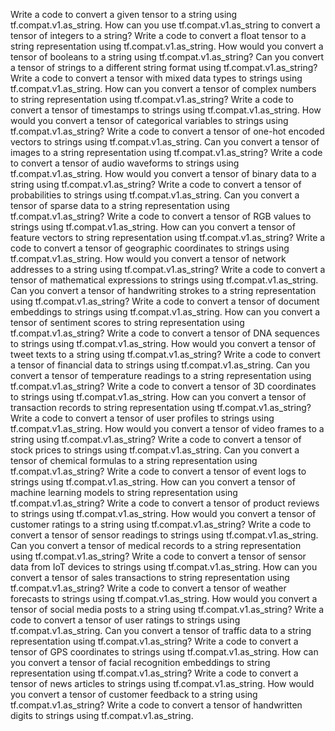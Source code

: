 Write a code to convert a given tensor to a string using tf.compat.v1.as_string.
How can you use tf.compat.v1.as_string to convert a tensor of integers to a string?
Write a code to convert a float tensor to a string representation using tf.compat.v1.as_string.
How would you convert a tensor of booleans to a string using tf.compat.v1.as_string?
Can you convert a tensor of strings to a different string format using tf.compat.v1.as_string?
Write a code to convert a tensor with mixed data types to strings using tf.compat.v1.as_string.
How can you convert a tensor of complex numbers to string representation using tf.compat.v1.as_string?
Write a code to convert a tensor of timestamps to strings using tf.compat.v1.as_string.
How would you convert a tensor of categorical variables to strings using tf.compat.v1.as_string?
Write a code to convert a tensor of one-hot encoded vectors to strings using tf.compat.v1.as_string.
Can you convert a tensor of images to a string representation using tf.compat.v1.as_string?
Write a code to convert a tensor of audio waveforms to strings using tf.compat.v1.as_string.
How would you convert a tensor of binary data to a string using tf.compat.v1.as_string?
Write a code to convert a tensor of probabilities to strings using tf.compat.v1.as_string.
Can you convert a tensor of sparse data to a string representation using tf.compat.v1.as_string?
Write a code to convert a tensor of RGB values to strings using tf.compat.v1.as_string.
How can you convert a tensor of feature vectors to string representation using tf.compat.v1.as_string?
Write a code to convert a tensor of geographic coordinates to strings using tf.compat.v1.as_string.
How would you convert a tensor of network addresses to a string using tf.compat.v1.as_string?
Write a code to convert a tensor of mathematical expressions to strings using tf.compat.v1.as_string.
Can you convert a tensor of handwriting strokes to a string representation using tf.compat.v1.as_string?
Write a code to convert a tensor of document embeddings to strings using tf.compat.v1.as_string.
How can you convert a tensor of sentiment scores to string representation using tf.compat.v1.as_string?
Write a code to convert a tensor of DNA sequences to strings using tf.compat.v1.as_string.
How would you convert a tensor of tweet texts to a string using tf.compat.v1.as_string?
Write a code to convert a tensor of financial data to strings using tf.compat.v1.as_string.
Can you convert a tensor of temperature readings to a string representation using tf.compat.v1.as_string?
Write a code to convert a tensor of 3D coordinates to strings using tf.compat.v1.as_string.
How can you convert a tensor of transaction records to string representation using tf.compat.v1.as_string?
Write a code to convert a tensor of user profiles to strings using tf.compat.v1.as_string.
How would you convert a tensor of video frames to a string using tf.compat.v1.as_string?
Write a code to convert a tensor of stock prices to strings using tf.compat.v1.as_string.
Can you convert a tensor of chemical formulas to a string representation using tf.compat.v1.as_string?
Write a code to convert a tensor of event logs to strings using tf.compat.v1.as_string.
How can you convert a tensor of machine learning models to string representation using tf.compat.v1.as_string?
Write a code to convert a tensor of product reviews to strings using tf.compat.v1.as_string.
How would you convert a tensor of customer ratings to a string using tf.compat.v1.as_string?
Write a code to convert a tensor of sensor readings to strings using tf.compat.v1.as_string.
Can you convert a tensor of medical records to a string representation using tf.compat.v1.as_string?
Write a code to convert a tensor of sensor data from IoT devices to strings using tf.compat.v1.as_string.
How can you convert a tensor of sales transactions to string representation using tf.compat.v1.as_string?
Write a code to convert a tensor of weather forecasts to strings using tf.compat.v1.as_string.
How would you convert a tensor of social media posts to a string using tf.compat.v1.as_string?
Write a code to convert a tensor of user ratings to strings using tf.compat.v1.as_string.
Can you convert a tensor of traffic data to a string representation using tf.compat.v1.as_string?
Write a code to convert a tensor of GPS coordinates to strings using tf.compat.v1.as_string.
How can you convert a tensor of facial recognition embeddings to string representation using tf.compat.v1.as_string?
Write a code to convert a tensor of news articles to strings using tf.compat.v1.as_string.
How would you convert a tensor of customer feedback to a string using tf.compat.v1.as_string?
Write a code to convert a tensor of handwritten digits to strings using tf.compat.v1.as_string.